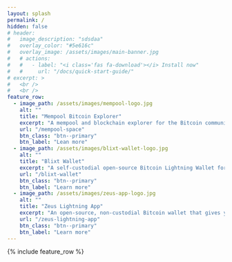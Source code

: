 ```yaml
---
layout: splash
permalink: /
hidden: false
# header:
#   image_description: "sdsdaa"
#   overlay_color: "#5e616c"
#   overlay_image: /assets/images/main-banner.jpg
#   # actions:
#   #   - label: "<i class='fas fa-download'></i> Install now"
#   #     url: "/docs/quick-start-guide/"
# excerpt: >
#   <br />
#   <br />
feature_row:
  - image_path: /assets/images/mempool-logo.jpg
    alt: ""
    title: "Mempool Bitcoin Explorer"
    excerpt: "A mempool and blockchain explorer for the Bitcoin community, focusing on the transaction fee market and multi-layer ecosystem, completely self-hosted.<br><br>Our contribution: Translation & Sponsorship."
    url: "/mempool-space" 
    btn_class: "btn--primary"
    btn_label: "Lean more"
  - image_path: /assets/images/blixt-wallet-logo.jpg
    alt: ""
    title: "Blixt Wallet"
    excerpt: "A self-custodial open-source Bitcoin Lightning Wallet for Android with focus on usability and user experience, powered by lnd and Neutrino SPV.<br><br>Our contribution: Translation."
    url: "/blixt-wallet"
    btn_class: "btn--primary"
    btn_label: "Learn more"
  - image_path: /assets/images/zeus-app-logo.jpg
    alt: ""
    title: "Zeus Lightning App"
    excerpt: "An open-source, non-custodial Bitcoin wallet that gives you full control over how you make payments. Make lightning fast payments in the palm of your hand.<br><br>Our contribution: Translation."
    url: "/zeus-lightning-app"
    btn_class: "btn--primary"
    btn_label: "Learn more"      
---
```


{% include feature_row %}